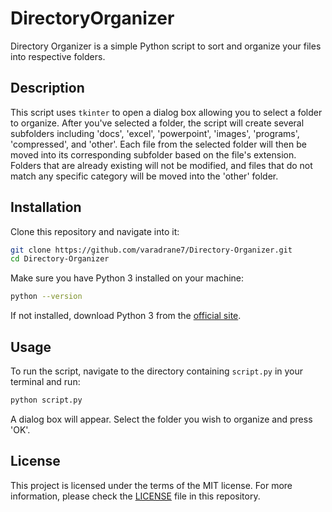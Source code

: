 # DirectoryOrganizer

Directory Organizer is a simple Python script to sort and organize your files into respective folders.

## Description

This script uses `tkinter` to open a dialog box allowing you to select a folder to organize. After you've selected a folder, the script will create several subfolders including 'docs', 'excel', 'powerpoint', 'images', 'programs', 'compressed', and 'other'. Each file from the selected folder will then be moved into its corresponding subfolder based on the file's extension. Folders that are already existing will not be modified, and files that do not match any specific category will be moved into the 'other' folder.

## Installation

Clone this repository and navigate into it:

```bash
git clone https://github.com/varadrane7/Directory-Organizer.git
cd Directory-Organizer
```

Make sure you have Python 3 installed on your machine:

```bash
python --version
```

If not installed, download Python 3 from the [official site](https://www.python.org/downloads/).

## Usage

To run the script, navigate to the directory containing `script.py` in your terminal and run:

```bash
python script.py
```

A dialog box will appear. Select the folder you wish to organize and press 'OK'.

## License

This project is licensed under the terms of the MIT license. For more information, please check the [LICENSE](LICENSE) file in this repository.
